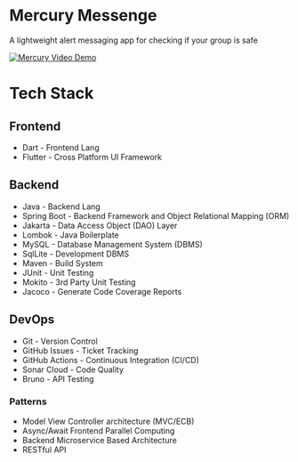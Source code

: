 # Mercury Messenge
A lightweight alert messaging app for checking if your group is safe

[![Mercury Video Demo](https://img.youtube.com/vi/KGcVvCi_w5Q/0.jpg)](https://www.youtube.com/watch?v=KGcVvCi_w5Q)

# Tech Stack

## Frontend
- Dart - Frontend Lang
- Flutter - Cross Platform UI Framework

## Backend
- Java - Backend Lang
- Spring Boot - Backend Framework and Object Relational Mapping (ORM)
- Jakarta - Data Access Object (DAO) Layer
- Lombok - Java Boilerplate
- MySQL - Database Management System (DBMS)
- SqlLite - Development DBMS
- Maven - Build System
- JUnit - Unit Testing
- Mokito - 3rd Party Unit Testing
- Jacoco - Generate Code Coverage Reports

## DevOps
- Git - Version Control
- GitHub Issues - Ticket Tracking
- GitHub Actions - Continuous Integration (CI/CD)
- Sonar Cloud - Code Quality
- Bruno - API Testing

### Patterns
- Model View Controller architecture (MVC/ECB)
- Async/Await Frontend Parallel Computing
- Backend Microservice Based Architecture
- RESTful API

